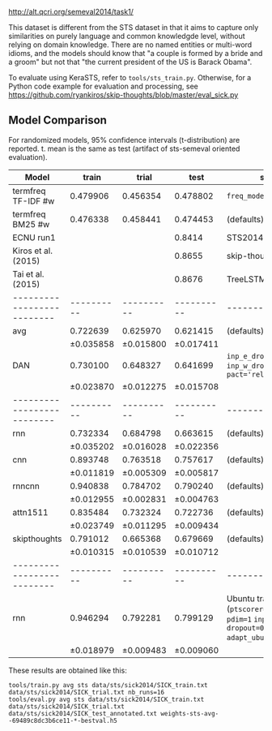 http://alt.qcri.org/semeval2014/task1/

This dataset is different from the STS dataset in that it aims to capture
only similarities on purely language and common knowledgde level, without
relying on domain knowledge.  There are no named entities or multi-word
idioms, and the models should know that "a couple is formed by a bride
and a groom" but not that "the current president of the US is Barack Obama".

To evaluate using KeraSTS, refer to ``tools/sts_train.py``.
Otherwise, for a Python code example for evaluation and processing, see
https://github.com/ryankiros/skip-thoughts/blob/master/eval_sick.py

Model Comparison
----------------

For randomized models, 95% confidence intervals (t-distribution) are reported.
t. mean is the same as test (artifact of sts-semeval oriented evaluation).

| Model                    | train    | trial    | test     | settings
|--------------------------|----------|----------|----------|---------
| termfreq TF-IDF #w       | 0.479906 | 0.456354 | 0.478802 | ``freq_mode='tf'``
| termfreq BM25 #w         | 0.476338 | 0.458441 | 0.474453 | (defaults)
| ECNU run1                |          |          | 0.8414   | STS2014 winner
| Kiros et al. (2015)      |          |          | 0.8655   | skip-thoughts
| Tai et al. (2015)        |          |          | 0.8676   | TreeLSTM; state-of-art
|--------------------------|----------|----------|----------|---------
| avg                      | 0.722639 | 0.625970 | 0.621415 | (defaults)
|                          |±0.035858 |±0.015800 |±0.017411 |
| DAN                      | 0.730100 | 0.648327 | 0.641699 | ``inp_e_dropout=0`` ``inp_w_dropout=1/3`` ``deep=2`` ``pact='relu'``
|                          |±0.023870 |±0.012275 |±0.015708 |
|--------------------------|----------|----------|----------|---------
| rnn                      | 0.732334 | 0.684798 | 0.663615 | (defaults)
|                          |±0.035202 |±0.016028 |±0.022356 |
| cnn                      | 0.893748 | 0.763518 | 0.757617 | (defaults)
|                          |±0.011819 |±0.005309 |±0.005817 |
| rnncnn                   | 0.940838 | 0.784702 | 0.790240 | (defaults)
|                          |±0.012955 |±0.002831 |±0.004763 |
| attn1511                 | 0.835484 | 0.732324 | 0.722736 | (defaults)
|                          |±0.023749 |±0.011295 |±0.009434 |
| skipthoughts             | 0.791012 | 0.665368 | 0.679669 | (defaults)
|                          |±0.010315 |±0.010539 |±0.010712 |
|--------------------------|----------|----------|----------|---------
| rnn                      | 0.946294 | 0.792281 | 0.799129 | Ubuntu transfer learning (``ptscorer=B.dot_ptscorer`` ``pdim=1`` ``inp_e_dropout=0`` ``dropout=0`` ``adapt_ubuntu=False``)
|                          |±0.018979 |±0.009483 |±0.009060 |

These results are obtained like this:

	tools/train.py avg sts data/sts/sick2014/SICK_train.txt data/sts/sick2014/SICK_trial.txt nb_runs=16
	tools/eval.py avg sts data/sts/sick2014/SICK_train.txt data/sts/sick2014/SICK_trial.txt data/sts/sick2014/SICK_test_annotated.txt weights-sts-avg--69489c8dc3b6ce11-*-bestval.h5
